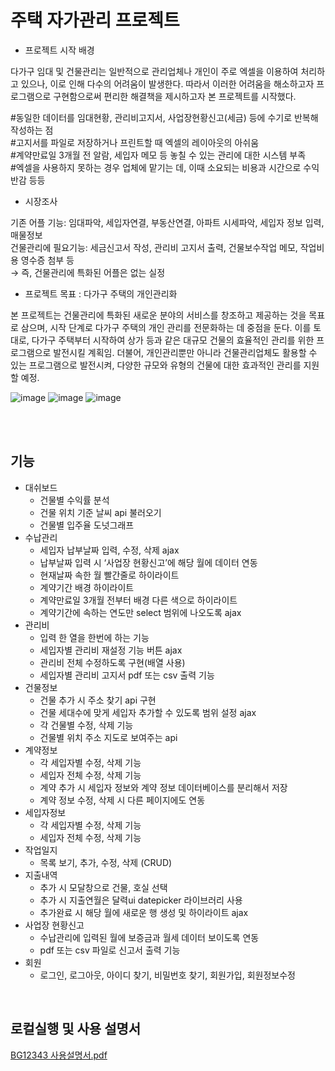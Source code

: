 # 주택 자가관리 프로젝트

- 프로젝트 시작 배경

다가구 임대 및 건물관리는 일반적으로 관리업체나 개인이 주로 엑셀을 이용하여 처리하고 있으나, 이로 인해 다수의 어려움이 발생한다. 따라서 이러한 어려움을 해소하고자 프로그램으로 구현함으로써 편리한 해결책을 제시하고자 본 프로젝트를 시작했다.

#동일한 데이터를 임대현황, 관리비고지서, 사업장현황신고(세금) 등에 수기로 반복해 작성하는 점 <br>
#고지서를 파일로 저장하거나 프린트할 때 엑셀의 레이아웃의 아쉬움<br>
#계약만료일 3개월 전 알람, 세입자 메모 등 놓칠 수 있는 관리에 대한 시스템 부족<br>
#엑셀을 사용하지 못하는 경우 업체에 맡기는 데, 이때 소요되는 비용과 시간으로 수익반감 등등<br>


- 시장조사

기존 어플 기능: 임대파악, 세입자연결, 부동산연결, 아파트 시세파악, 세입자 정보 입력, 매물정보 <br>
건물관리에 필요기능: 세금신고서 작성, 관리비 고지서 출력, 건물보수작업 메모, 작업비용 영수증 첨부 등 <br>
→ 즉, 건물관리에 특화된 어플은 없는 실정

 - 프로젝트 목표 : 다가구 주택의 개인관리화

본 프로젝트는 건물관리에 특화된 새로운 분야의 서비스를 창조하고 제공하는 것을 목표로 삼으며, 시작 단계로 다가구 주택의 개인 관리를 전문화하는 데 중점을 둔다. 이를 토대로, 다가구 주택부터 시작하여 상가 등과 같은 대규모 건물의 효율적인 관리를 위한 프로그램으로 발전시킬 계획임. 더불어, 개인관리뿐만 아니라 건물관리업체도 활용할 수 있는 프로그램으로 발전시켜, 다양한 규모와 유형의 건물에 대한 효과적인 관리를 지원할 예정.


![image](https://github.com/yhwit30/demo_project_2024_1/assets/153142837/d9874464-8c31-4afc-8e3c-e41f409fb7e7)
![image](https://github.com/yhwit30/demo_project_2024_1/assets/153142837/ad53ff27-b449-45d6-a9b8-e35f533692cd)
![image](https://github.com/yhwit30/demo_project_2024_1/assets/153142837/0ebe1005-0586-4427-bc46-db66cd60ba62)



<br><br>
## 기능

- 대쉬보드
    - 건물별 수익률 분석
    - 건물 위치 기준 날씨 api 불러오기
    - 건물별 입주율 도넛그래프
- 수납관리
    - 세입자 납부날짜 입력, 수정, 삭제 ajax
    - 납부날짜 입력 시 ‘사업장 현황신고’에 해당 월에 데이터 연동
    - 현재날짜 속한 월 빨간줄로 하이라이트
    - 계약기간 배경 하이라이트
    - 계약만료일 3개월 전부터 배경 다른 색으로 하이라이트
    - 계약기간에 속하는 연도만 select 범위에 나오도록 ajax
- 관리비
    - 입력 한 열을 한번에 하는 기능
    - 세입자별 관리비 재설정 기능 버튼 ajax
    - 관리비 전체 수정하도록 구현(배열 사용)
    - 세입자별 관리비 고지서 pdf 또는 csv 출력 기능
- 건물정보
    - 건물 추가 시 주소 찾기 api 구현
    - 건물 세대수에 맞게 세입자 추가할 수 있도록 범위 설정 ajax
    - 각 건물별 수정, 삭제 기능
    - 건물별 위치 주소 지도로 보여주는 api
- 계약정보
    - 각 세입자별 수정, 삭제 기능
    - 세입자 전체 수정, 삭제 기능
    - 계약 추가 시 세입자 정보와 계약 정보 데이터베이스를 분리해서 저장
    - 계약 정보 수정, 삭제 시 다른 페이지에도 연동
- 세입자정보
    - 각 세입자별 수정, 삭제 기능
    - 세입자 전체 수정, 삭제 기능
- 작업일지
    - 목록 보기, 추가, 수정, 삭제 (CRUD)
- 지출내역
    - 추가 시 모달창으로 건물, 호실 선택
    - 추가 시 지출연월은 달력ui datepicker 라이브러리 사용
    - 추가완료 시 해당 월에 새로운 행 생성 및 하이라이트 ajax
- 사업장 현황신고
    - 수납관리에 입력된 월에 보증금과 월세 데이터 보이도록 연동
    - pdf 또는 csv 파일로 신고서 출력 기능
- 회원
    - 로그인, 로그아웃, 아이디 찾기, 비밀번호 찾기, 회원가입, 회원정보수정
 
<br>
 
## 로컬실행 및 사용 설명서 

[BG12343 사용설명서.pdf](https://github.com/yhwit30/demo_project_2024_1/files/15329578/BG12343.pdf)
